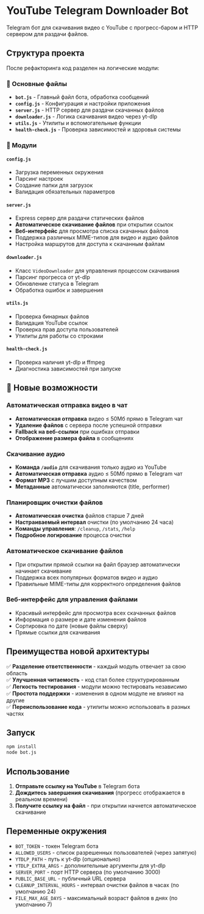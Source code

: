 # YouTube Telegram Downloader Bot

Telegram бот для скачивания видео с YouTube с прогресс-баром и HTTP сервером для раздачи файлов.

## Структура проекта

После рефакторинга код разделен на логические модули:

### 📁 Основные файлы

- **`bot.js`** - Главный файл бота, обработка сообщений
- **`config.js`** - Конфигурация и настройки приложения
- **`server.js`** - HTTP сервер для раздачи скачанных файлов
- **`downloader.js`** - Логика скачивания видео через yt-dlp
- **`utils.js`** - Утилиты и вспомогательные функции
- **`health-check.js`** - Проверка зависимостей и здоровья системы

### 🔧 Модули

#### `config.js`

- Загрузка переменных окружения
- Парсинг настроек
- Создание папки для загрузок
- Валидация обязательных параметров

#### `server.js`

- Express сервер для раздачи статических файлов
- **Автоматическое скачивание файлов** при открытии ссылок
- **Веб-интерфейс** для просмотра списка скачанных файлов
- Поддержка различных MIME-типов для видео и аудио файлов
- Настройка маршрутов для доступа к скачанным файлам

#### `downloader.js`

- Класс `VideoDownloader` для управления процессом скачивания
- Парсинг прогресса от yt-dlp
- Обновление статуса в Telegram
- Обработка ошибок и завершения

#### `utils.js`

- Проверка бинарных файлов
- Валидация YouTube ссылок
- Проверка прав доступа пользователей
- Утилиты для работы со строками

#### `health-check.js`

- Проверка наличия yt-dlp и ffmpeg
- Диагностика зависимостей при запуске

## 🚀 Новые возможности

### Автоматическая отправка видео в чат

- **Автоматическая отправка** видео ≤ 50Мб прямо в Telegram чат
- **Удаление файлов** с сервера после успешной отправки
- **Fallback на веб-ссылки** при ошибках отправки
- **Отображение размера файла** в сообщениях

### Скачивание аудио

- **Команда `/audio`** для скачивания только аудио из YouTube
- **Автоматическая отправка** аудио ≤ 50Мб прямо в Telegram чат
- **Формат MP3** с лучшим доступным качеством
- **Метаданные** автоматически заполняются (title, performer)

### Планировщик очистки файлов

- **Автоматическая очистка** файлов старше 7 дней
- **Настраиваемый интервал** очистки (по умолчанию 24 часа)
- **Команды управления**: `/cleanup`, `/stats`, `/help`
- **Подробное логирование** процесса очистки

### Автоматическое скачивание файлов

- При открытии прямой ссылки на файл браузер автоматически начинает скачивание
- Поддержка всех популярных форматов видео и аудио
- Правильные MIME-типы для корректного определения файлов

### Веб-интерфейс для управления файлами

- Красивый интерфейс для просмотра всех скачанных файлов
- Информация о размере и дате изменения файлов
- Сортировка по дате (новые файлы сверху)
- Прямые ссылки для скачивания

## Преимущества новой архитектуры

✅ **Разделение ответственности** - каждый модуль отвечает за свою область  
✅ **Улучшенная читаемость** - код стал более структурированным  
✅ **Легкость тестирования** - модули можно тестировать независимо  
✅ **Простота поддержки** - изменения в одном модуле не влияют на другие  
✅ **Переиспользование кода** - утилиты можно использовать в разных частях

## Запуск

```bash
npm install
node bot.js
```

## Использование

1. **Отправьте ссылку на YouTube** в Telegram бота
2. **Дождитесь завершения скачивания** (прогресс отображается в реальном времени)
3. **Получите ссылку на файл** - при открытии начнется автоматическое скачивание

## Переменные окружения

- `BOT_TOKEN` - токен Telegram бота
- `ALLOWED_USERS` - список разрешенных пользователей (через запятую)
- `YTDLP_PATH` - путь к yt-dlp (опционально)
- `YTDLP_EXTRA_ARGS` - дополнительные аргументы для yt-dlp
- `SERVER_PORT` - порт HTTP сервера (по умолчанию 3000)
- `PUBLIC_BASE_URL` - публичный URL сервера
- `CLEANUP_INTERVAL_HOURS` - интервал очистки файлов в часах (по умолчанию 24)
- `FILE_MAX_AGE_DAYS` - максимальный возраст файлов в днях (по умолчанию 7)
